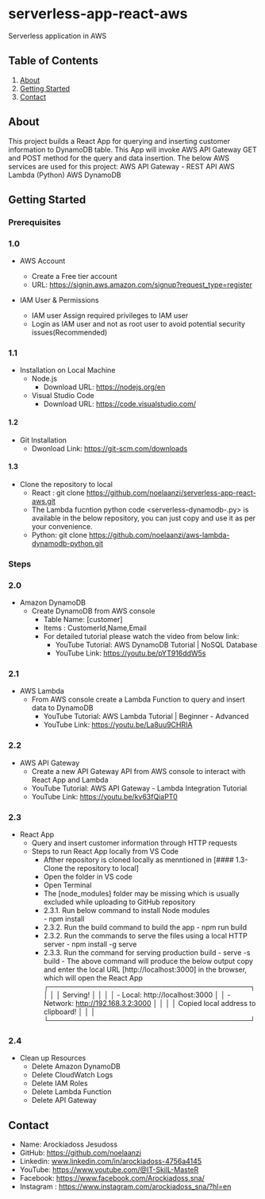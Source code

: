 # serverless-app-react-aws
Serverless application in AWS 

## Table of Contents
1. [About](#about)
2. [Getting Started](#getting-started)
3. [Contact](#contact)

## About
This project builds a React App for querying and inserting customer information to DynamoDB table.
This App will invoke AWS API Gateway GET and POST method for the query and data insertion.
The below AWS services are used for this project:
  AWS API Gateway - REST API
  AWS Lambda (Python)
  AWS DynamoDB
  
## Getting Started
### Prerequisites
### 1.0
- AWS Account
  - Create a Free tier account
  - URL: https://signin.aws.amazon.com/signup?request_type=register

- IAM User & Permissions
  - IAM user Assign required privileges to IAM user
  - Login as IAM user and not as root user to avoid potential security issues(Recommended)
### 1.1
- Installation on Local Machine
  - Node.js
    - Download URL: https://nodejs.org/en
  - Visual Studio Code
    - Download URL: https://code.visualstudio.com/
#### 1.2  
- Git Installation
  - Dwonload Link: https://git-scm.com/downloads
#### 1.3
- Clone the repository to local
    - React : git clone https://github.com/noelaanzi/serverless-app-react-aws.git
    - The Lambda fucntion python code <serverless-dynamodb-.py> is available in the below repository,
      you can just copy and use it as per your convenience.
    - Python: git clone https://github.com/noelaanzi/aws-lambda-dynamodb-python.git

### Steps
### 2.0
- Amazon DynamoDB
  - Create DynamoDB from AWS console
    - Table Name: [customer]   
    - Items : CustomerId,Name,Email 
    - For detailed tutorial please watch the video from below link:
      - YouTube Tutorial: AWS DynamoDB Tutorial | NoSQL Database
      - YouTube Link: https://youtu.be/pYT916ddW5s

 ### 2.1 
 - AWS Lambda
   - From AWS console create a Lambda Function to query and insert data to DynamoDB
     - YouTube Tutorial: AWS Lambda Tutorial | Beginner - Advanced
     - YouTube Link: https://youtu.be/La8uu9CHRIA

### 2.2
- AWS API Gateway
  - Create a new API Gateway API from AWS console to interact with React App and Lambda
  - YouTube Tutorial: AWS API Gateway - Lambda Integration Tutorial
  - YouTube Link: https://youtu.be/kv63fQiaPT0

### 2.3
- React App
  - Query and insert customer information through HTTP requests
  - Steps to run React App locally from VS Code
    * Afther repository is cloned locally as menntioned in [#### 1.3- Clone the repository to local]
    - Open the folder in VS code
    - Open Terminal
    - The [node_modules] folder may be missing which is usually excluded while uploading to GitHub repository
    - 2.3.1. Run below command to install Node modules  
             - npm install
    - 2.3.2. Run the build command to build the app
            - npm run build
    - 2.3.2. Run the commands to serve the files using a local HTTP server
             - npm install -g serve
    - 2.3.3. Run the command for serving production build
             - serve -s build
             - The above command will produce the below output
               copy and enter the local URL [http://localhost:3000] in the browser, which will open the React App
               ┌─────────────────────────────────────────┐
               │                                         │
               │   Serving!                              │
               │                                         │
               │   - Local:    http://localhost:3000     │
               │   - Network:  http://192.168.3.2:3000   │
               │                                         │
               │   Copied local address to clipboard!    │
               │                                         │
               └─────────────────────────────────────────┘
          
### 2.4
- Clean up Resources
  - Delete Amazon DynamoDB
  - Delete CloudWatch Logs
  - Delete IAM Roles
  - Delete Lambda Function
  - Delete API Gateway
    
## Contact
- Name: Arockiadoss Jesudoss
- GitHub: https://github.com/noelaanzi
- Linkedin: www.linkedin.com/in/arockiadoss-4756a4145
- YouTube: https://www.youtube.com/@IT-SkilL-MasteR
- Facebook: https://www.facebook.com/Arockiadoss.sna/
- Instagram : https://www.instagram.com/arockiadoss_sna/?hl=en

